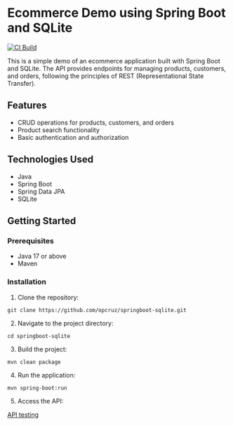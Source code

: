 # Ecommerce Demo using Spring Boot and SQLite

[![CI Build](https://github.com/opcruz/springboot-sqlite/actions/workflows/build-and-test.yml/badge.svg?branch=master)](https://github.com/opcruz/springboot-sqlite/actions/workflows/build-and-test.yml)

This is a simple demo of an ecommerce application built with Spring Boot and SQLite. The API provides endpoints for managing products, customers, and orders, following the principles of REST (Representational State Transfer).
## Features

- CRUD operations for products, customers, and orders
- Product search functionality
- Basic authentication and authorization

## Technologies Used

- Java
- Spring Boot
- Spring Data JPA
- SQLite

## Getting Started

### Prerequisites

- Java 17 or above
- Maven

### Installation

1. Clone the repository:

```shell
git clone https://github.com/opcruz/springboot-sqlite.git
```

2. Navigate to the project directory:

```shell
cd springboot-sqlite
```

3. Build the project:

```shell
mvn clean package
```

4. Run the application:

```shell
mvn spring-boot:run
```

5. Access the API:

[API testing](http://localhost:8080/ecommerce/swagger-ui/index.html)

